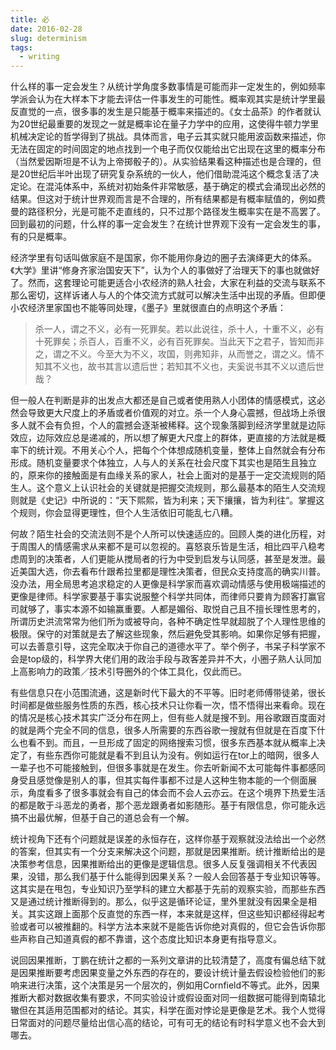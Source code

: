 ```yaml
---
title: 必
date: 2016-02-28
slug: determinism
tags:
  - writing
---
```


什么样的事一定会发生？从统计学角度多数事情是可能而非一定发生的，例如频率学派会认为在大样本下才能去评估一件事发生的可能性。概率观其实是统计学里最反直觉的一点，很多事的发生是只能基于概率来描述的。《女士品茶》的作者就认为20世纪最重要的发现之一就是概率论在量子力学中的应用，这使得牛顿力学里机械决定论的哲学得到了挑战。具体而言，电子云其实就只能用波函数来描述，你无法在固定的时间固定的地点找到一个电子而仅仅能给出它出现在这里的概率分布（当然爱因斯坦是不认为上帝掷骰子的）。从实验结果看这种描述也是合理的，但是20世纪后半叶出现了研究复杂系统的一伙人，他们借助混沌这个概念复活了决定论。在混沌体系中，系统对初始条件非常敏感，基于确定的模式会涌现出必然的结果。但这对于统计世界观而言是不合理的，所有结果都是有概率赋值的，例如费曼的路径积分，光是可能不走直线的，只不过那个路径发生概率实在是不高罢了。回到最初的问题，什么样的事一定会发生？在统计世界观下没有一定会发生的事，有的只是概率。

经济学里有句话叫做家庭不是国家，你不能用你身边的圈子去演绎更大的体系。《大学》里讲“修身齐家治国安天下”，认为个人的事做好了治理天下的事也就做好了。然而，这套理论可能更适合小农经济的熟人社会，大家在利益的交流与联系不那么密切，这样诉诸人与人的个体交流方式就可以解决生活中出现的矛盾。但即便小农经济里家国也不能等同处理，《墨子》里就很直白的点明这个矛盾：

> 杀一人，谓之不义，必有一死罪矣。若以此说往，杀十人，十重不义，必有十死罪矣；杀百人，百重不义，必有百死罪矣。当此天下之君子，皆知而非之，谓之不义。今至大为不义，攻国，则弗知非，从而誉之，谓之义。情不知其不义也，故书其言以遗后世；若知其不义也，夫奚说书其不义以遗后世哉？

但一般人在判断是非的出发点大都还是自己或者使用熟人小团体的情感模式，这必然会导致更大尺度上的矛盾或者价值观的对立。杀一个人身心震撼，但战场上杀很多人就不会有负担，个人的震撼会逐渐被稀释。这个现象落脚到经济学里就是边际效应，边际效应总是递减的，所以想了解更大尺度上的群体，更直接的方法就是概率下的统计观。不用关心个人，把每个个体想成随机变量，整体上自然就会有分布形成。随机变量要求个体独立，人与人的关系在社会尺度下其实也是陌生且独立的，原来你的接触面是有血缘关系的家人，社会上面对的是基于一定交流规则的陌生人。这个意义上认识社会的关键就是把握交流规则，那么最基本的陌生人交流规则就是《史记》中所说的：“天下熙熙，皆为利来；天下攘攘，皆为利往“。掌握这个规则，你会显得更理性，但个人生活依旧可能乱七八糟。

何故？陌生社会的交流法则不是个人所可以快速适应的。回顾人类的进化历程，对于周围人的情感需求从来都不是可以忽视的。喜怒哀乐皆是生活，相比四平八稳考虑周到的决策者，人们更能从搅局者的行为中受到启发与认同感，甚至是发泄。最近美国大选，你去看布什跟希拉里都是理性决策者，但民众支持度高的确实川普。没办法，用全局思考追求稳定的人更像是科学家而喜欢调动情感与使用极端描述的更像是律师。科学家要基于事实说服整个科学共同体，而律师只要肯为顾客打赢官司就够了，事实本源不如输赢重要。人都是媚俗、取悦自己且不擅长理性思考的，所谓历史洪流常常为他们所为或被导向，各种不确定性早就超脱了个人理性思维的极限。保守的对策就是去了解这些现象，然后避免受其影响。如果你足够有把握，可以去善意引导，这完全取决于你自己的道德水平了。举个例子，书呆子科学家不会是top级的，科学界大佬们用的政治手段与政客差异并不大，小圈子熟人认同加上高影响力的政策／技术引导圈外的个体工具化，仅此而已。

有些信息只在小范围流通，这是新时代下最大的不平等。旧时老师傅带徒弟，很长时间都是做些服务性质的东西，核心技术只让你看一次，悟不悟得出来看命。现在的情况是核心技术其实广泛分布在网上，但有些人就是搜不到。用谷歌跟百度面对的就是两个完全不同的信息，很多人所需要的东西谷歌一搜就有但就是在百度下什么也看不到。而且，一旦形成了固定的网络搜索习惯，很多东西基本就从概率上决定了，有些东西你可能就是看不到且认为没有。例如运行在tor上的暗网，很多人一辈子也不可能接触到，但很多事就是在发生。你去听新闻不太可能每件事都感同身受且感觉像是别人的事，但其实每件事都不过是人这种生物本能的一个侧面展示，角度看多了很多事就会有自己的体会而不会人云亦云。在这个境界下热爱生活的都是敢于斗恶龙的勇者，那个恶龙跟勇者如影随形。基于有限信息，你可能永远搞不出最优解，但基于自己的道总会有一个解。

统计视角下还有个问题就是误差的永恒存在，这样你基于观察就没法给出一个必然的答案，但其实有一个分支来解决这个问题，那就是因果推断。统计推断给出的是决策参考信息，因果推断给出的更像是逻辑信息。很多人反复强调相关不代表因果，没错，那么我们基于什么能得到因果关系？一般人会回答基于专业知识等等。这其实是在甩包，专业知识乃至学科的建立大都基于先前的观察实验，而那些东西又是通过统计推断得到的。那么，似乎这是循环论证，里外里就没有因果全是相关。其实这跟上面那个反直觉的东西一样，本来就是这样，但这些知识都经得起考验或者可以被推翻的。科学方法本来就不是能告诉你绝对真假的，但它会告诉你那些声称自己知道真假的都不靠谱，这个态度比知识本身更有指导意义。

说回因果推断，丁鹏在统计之都的一系列文章讲的比较清楚了，高度有偏总结下就是因果推断要考虑因果变量之外东西的存在的，要设计统计量去假设检验他们的影响来进行决策，这个决策是另一个层次的，例如用Cornfield不等式。此外，因果推断大都对数据收集有要求，不同实验设计或假设面对同一组数据可能得到南辕北辙但在其适用范围都对的结论。其实，科学在面对悖论是更像是艺术。我个人觉得日常面对的问题尽量给出信心高的结论，可有可无的结论有时科学意义也不会大到哪去。